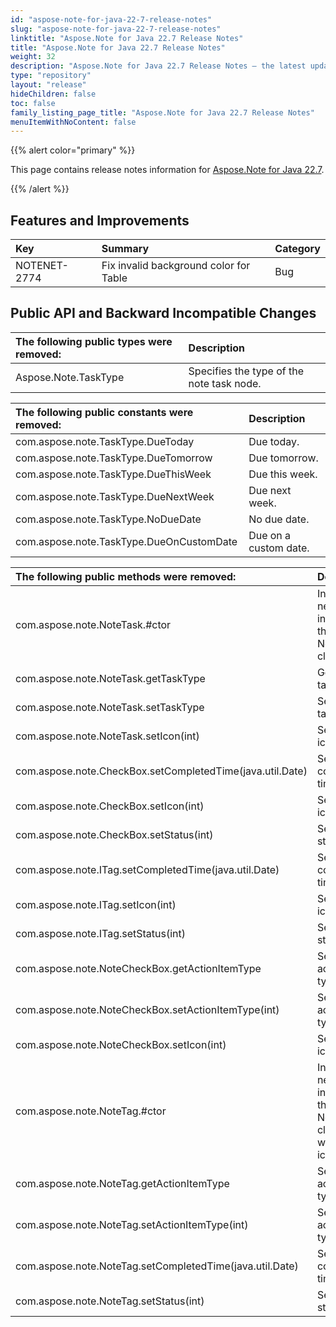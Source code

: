 ```yaml
---
id: "aspose-note-for-java-22-7-release-notes"
slug: "aspose-note-for-java-22-7-release-notes"
linktitle: "Aspose.Note for Java 22.7 Release Notes"
title: "Aspose.Note for Java 22.7 Release Notes"
weight: 32
description: "Aspose.Note for Java 22.7 Release Notes – the latest updates and fixes."
type: "repository"
layout: "release"
hideChildren: false
toc: false
family_listing_page_title: "Aspose.Note for Java 22.7 Release Notes"
menuItemWithNoContent: false
---
```


{{% alert color="primary" %}}

This page contains release notes information for [Aspose.Note for Java 22.7](https://releases.aspose.com/note/java/22-7/).

{{% /alert %}}

## **Features and Improvements**

|**Key**|**Summary**|**Category**|
| :- | :- | :- |
|NOTENET-2774|Fix invalid background color for Table|Bug|

## **Public API and Backward Incompatible Changes**

|**The following public types were removed:**|**Description**|
| :- | :- |
|Aspose.Note.TaskType|Specifies the type of the note task node.|

|**The following public constants were removed:**|**Description**|
| :- | :- |
|com.aspose.note.TaskType.DueToday|Due today.|
|com.aspose.note.TaskType.DueTomorrow|Due tomorrow.|
|com.aspose.note.TaskType.DueThisWeek|Due this week.|
|com.aspose.note.TaskType.DueNextWeek|Due next week.|
|com.aspose.note.TaskType.NoDueDate|No due date.|
|com.aspose.note.TaskType.DueOnCustomDate|Due on a custom date.|

|**The following public methods were removed:**|**Description**|
| :- | :- |
|com.aspose.note.NoteTask.#ctor|Initializes a new instance of the NoteTask class.|
|com.aspose.note.NoteTask.getTaskType|Gets the task type.|
|com.aspose.note.NoteTask.setTaskType|Sets the task type.|
|com.aspose.note.NoteTask.setIcon(int)|Sets the icon.|
|com.aspose.note.CheckBox.setCompletedTime(java.util.Date)|Sets the completed time.|
|com.aspose.note.CheckBox.setIcon(int)|Sets the icon.|
|com.aspose.note.CheckBox.setStatus(int)|Sets the status.|
|com.aspose.note.ITag.setCompletedTime(java.util.Date)|Sets the completed time.|
|com.aspose.note.ITag.setIcon(int)|Sets the icon.|
|com.aspose.note.ITag.setStatus(int)|Sets the status.|
|com.aspose.note.NoteCheckBox.getActionItemType|Sets the action item type.|
|com.aspose.note.NoteCheckBox.setActionItemType(int)|Sets the action item type.|
|com.aspose.note.NoteCheckBox.setIcon(int)|Sets the icon.|
|com.aspose.note.NoteTag.#ctor|Initializes a new instance of the NoteTag class without icon.|
|com.aspose.note.NoteTag.getActionItemType|Sets the action item type.|
|com.aspose.note.NoteTag.setActionItemType(int)|Sets the action item type.|
|com.aspose.note.NoteTag.setCompletedTime(java.util.Date)|Sets the completed time.|
|com.aspose.note.NoteTag.setStatus(int)|Sets the status.|
